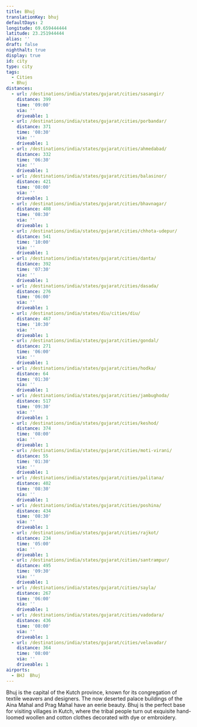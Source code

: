 ```yaml
---
title: Bhuj
translationKey: bhuj
defaultDays: 2
longitude: 69.659444444
latitude: 23.251944444
alias: ''
draft: false
nighthalt: true
display: true
id: city
type: city
tags:
  - Cities
  - Bhuj
distances:
  - url: /destinations/india/states/gujarat/cities/sasangir/
    distance: 399
    time: '09:00'
    via: ''
    driveable: 1
  - url: /destinations/india/states/gujarat/cities/porbandar/
    distance: 371
    time: '08:30'
    via: ''
    driveable: 1
  - url: /destinations/india/states/gujarat/cities/ahmedabad/
    distance: 332
    time: '06:30'
    via: ''
    driveable: 1
  - url: /destinations/india/states/gujarat/cities/balasinor/
    distance: 421
    time: '08:00'
    via: ''
    driveable: 1
  - url: /destinations/india/states/gujarat/cities/bhavnagar/
    distance: 408
    time: '08:30'
    via: ''
    driveable: 1
  - url: /destinations/india/states/gujarat/cities/chhota-udepur/
    distance: 541
    time: '10:00'
    via: ''
    driveable: 1
  - url: /destinations/india/states/gujarat/cities/danta/
    distance: 392
    time: '07:30'
    via: ''
    driveable: 1
  - url: /destinations/india/states/gujarat/cities/dasada/
    distance: 276
    time: '06:00'
    via: ''
    driveable: 1
  - url: /destinations/india/states/diu/cities/diu/
    distance: 467
    time: '10:30'
    via: ''
    driveable: 1
  - url: /destinations/india/states/gujarat/cities/gondal/
    distance: 271
    time: '06:00'
    via: ''
    driveable: 1
  - url: /destinations/india/states/gujarat/cities/hodka/
    distance: 64
    time: '01:30'
    via: ''
    driveable: 1
  - url: /destinations/india/states/gujarat/cities/jambughoda/
    distance: 517
    time: '09:30'
    via: ''
    driveable: 1
  - url: /destinations/india/states/gujarat/cities/keshod/
    distance: 374
    time: '08:00'
    via: ''
    driveable: 1
  - url: /destinations/india/states/gujarat/cities/moti-virani/
    distance: 55
    time: '01:30'
    via: ''
    driveable: 1
  - url: /destinations/india/states/gujarat/cities/palitana/
    distance: 402
    time: '08:30'
    via: ''
    driveable: 1
  - url: /destinations/india/states/gujarat/cities/poshina/
    distance: 434
    time: '08:30'
    via: ''
    driveable: 1
  - url: /destinations/india/states/gujarat/cities/rajkot/
    distance: 234
    time: '05:00'
    via: ''
    driveable: 1
  - url: /destinations/india/states/gujarat/cities/santrampur/
    distance: 495
    time: '09:30'
    via: ''
    driveable: 1
  - url: /destinations/india/states/gujarat/cities/sayla/
    distance: 267
    time: '06:00'
    via: ''
    driveable: 1
  - url: /destinations/india/states/gujarat/cities/vadodara/
    distance: 436
    time: '08:00'
    via: ''
    driveable: 1
  - url: /destinations/india/states/gujarat/cities/velavadar/
    distance: 364
    time: '08:00'
    via: ''
    driveable: 1
airports:
  - BHJ  Bhuj
---
```





















































































































































Bhuj is the capital of the Kutch province, known for its congregation of textile weavers and designers. The now deserted palace buildings of the Aina Mahal and Prag Mahal have an eerie beauty. Bhuj is the perfect base for visiting villages in Kutch, where the tribal people turn out exquisite hand-loomed woollen and cotton clothes decorated with dye or embroidery.